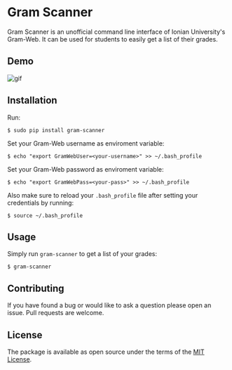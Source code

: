 # Gram Scanner

Gram Scanner is an unofficial command line interface of Ionian University's Gram-Web.
It can be used for students to easily get a list of their grades.

## Demo

![gif](https://i.imgur.com/laIyRgB.gif)

## Installation

Run:

    $ sudo pip install gram-scanner

Set your Gram-Web username as enviroment variable:
    
    $ echo "export GramWebUser=<your-username>" >> ~/.bash_profile

Set your Gram-Web password as enviroment variable:

    $ echo "export GramWebPass=<your-pass>" >> ~/.bash_profile

Also make sure to reload your `.bash_profile` file after setting your credentials by running:
    
    $ source ~/.bash_profile
    
## Usage

Simply run `gram-scanner` to get a list of your grades:
    
    $ gram-scanner


## Contributing

If you have found a bug or would like to ask a question please open an issue.
Pull requests are welcome.

## License

The package is available as open source under the terms of the [MIT License](https://opensource.org/licenses/MIT).
